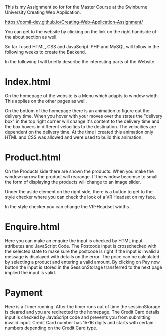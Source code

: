 This is my Assignment so for for the Master Course at the Swinburne University Creating Web Application.

https://domil-dev.github.io/Creating-Web-Application-Assignment/

You can get to the website by clicking on the link on the right handside of the about section as well.

So far I used HTML, CSS and JavaScript. PHP and MySQL will follow in the following weeks to create the Backend.

In the following I will briefly describe the interesting parts of the Website.

# Index.html
On the homepage of the website is a Menu which adapts to window width. This applies on the other pages as well.

On the bottom of the homepage there is an animation to figure out the delivery time.
When you hover with your moves over the states the "delivery box" in the top right corner will change it's content to the delivery time
and the box hovers in different velocities to the destination. The velocities are dependent on the delivery time.
At the time i created this animation only HTML and CSS was allowed and were used to build this animation.

# Product.html
On the Products side there are shown the products. When you make the window narrow the product will rearange. 
If the window becomse to small the form of displaying the products will change to an image slider.

Under the aside element on the right side, there is a button to get to the style checker where you can check the look of a VR Headset on my face.

In the style checker you can change the VR-Headset widths.

# Enquire.html
Here you can make an enquire the input is checked by HTML input attributes and JavaScript Code.
The Postcode input is crosschecked with the selected state to make sure the postcode is right if the input is invalid a message is displayed with details on the error.
The price can be calculated by selecting a product and entering a valid amount.
By clicking on Pay now button the input is stored in the SessionStorage transferred to the next page implied the input is valid.

# Payment
Here is a Timer running. After the timer runs out of time the sessionStorage is cleared and you are redirected to the homepage.
The Credit Card details input is checked by JavaScript code and prevents you from submitting invalid input. Credit Card number has 15-16 digits and starts with certain numbers depending on the Credit Card type.
